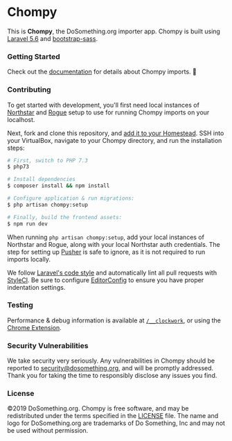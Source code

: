 # Chompy

This is **Chompy**, the DoSomething.org importer app. Chompy is built using [Laravel 5.6](https://laravel.com/docs/5.6) and [bootstrap-sass](https://www.npmjs.com/package/bootstrap-sassbootstrap-sass).

### Getting Started

Check out the [documentation](https://github.com/DoSomething/chompy/blob/master/docs) for details about Chompy imports. :frog:

### Contributing

To get started with development, you'll first need local instances of [Northstar](https://github.com/DoSomething/northstar) and [Rogue](https://github.com/DoSomething/rogue) setup to use for running Chompy imports on your localhost.

Next, fork and clone this repository, and [add it to your Homestead](https://github.com/DoSomething/communal-docs/blob/master/Homestead/readme.md). SSH into your VirtualBox, navigate to your Chompy directory, and run the installation steps:

```sh
# First, switch to PHP 7.3
$ php73

# Install dependencies
$ composer install && npm install

# Configure application & run migrations:
$ php artisan chompy:setup

# Finally, build the frontend assets:
$ npm run dev
```

When running `php artisan chompy:setup`, add your local instances of Northstar and Rogue, along with your local Northstar auth credentials. The step for setting up [Pusher](https://github.com/DoSomething/chompy/blob/master/docs#pusher) is safe to ignore, as it is not required to run imports locally.

We follow [Laravel's code style](http://laravel.com/docs/5.6/contributions#coding-style) and automatically
lint all pull requests with [StyleCI](https://github.styleci.io/repos/125392958). Be sure to configure
[EditorConfig](http://editorconfig.org) to ensure you have proper indentation settings.

### Testing

Performance & debug information is available at [`/__clockwork`](http://chompy.test/__clockwork), or using the [Chrome Extension](https://chrome.google.com/webstore/detail/clockwork/dmggabnehkmmfmdffgajcflpdjlnoemp).

### Security Vulnerabilities

We take security very seriously. Any vulnerabilities in Chompy should be reported to [security@dosomething.org](mailto:security@dosomething.org),
and will be promptly addressed. Thank you for taking the time to responsibly disclose any issues you find.

### License

&copy;2019 DoSomething.org. Chompy is free software, and may be redistributed under the terms specified
in the [LICENSE](https://github.com/DoSomething/chompy/blob/master/LICENSE) file. The name and logo for
DoSomething.org are trademarks of Do Something, Inc and may not be used without permission.
